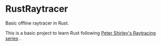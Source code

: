 # RustRaytracer
Basic offline raytracer in Rust.

This is a basic project to learn Rust following [Peter Shirley's Raytracing series](https://raytracing.github.io/) . 
